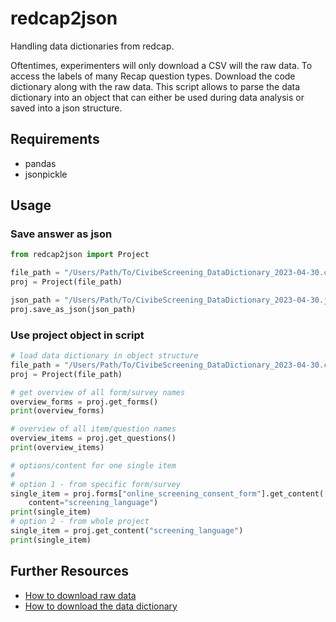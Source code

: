 # redcap2json

Handling data dictionaries from redcap.

Oftentimes, experimenters will only download a CSV will the raw data. To access 
the labels of many Recap question types. Download the code dictionary along 
with the raw data. This script allows to parse the data dictionary into an 
object that can either be used during data analysis or saved into a json 
structure.

## Requirements

* pandas
* jsonpickle

## Usage

### Save answer as json
```python
from redcap2json import Project

file_path = "/Users/Path/To/CivibeScreening_DataDictionary_2023-04-30.csv"
proj = Project(file_path)

json_path = "/Users/Path/To/CivibeScreening_DataDictionary_2023-04-30.json"
proj.save_as_json(json_path)
```

### Use project object in script

```python
# load data dictionary in object structure
file_path = "/Users/Path/To/CivibeScreening_DataDictionary_2023-04-30.csv"
proj = Project(file_path)

# get overview of all form/survey names
overview_forms = proj.get_forms()
print(overview_forms)

# overview of all item/question names
overview_items = proj.get_questions()
print(overview_items)

# options/content for one single item
# 
# option 1 - from specific form/survey
single_item = proj.forms["online_screening_consent_form"].get_content(
    content="screening_language")
print(single_item)
# option 2 - from whole project
single_item = proj.get_content("screening_language")
print(single_item)
```

## Further Resources

* [How to download raw data](https://www.ctsi.ufl.edu/files/2017/06/Exporting-Data-from-REDCap-%E2%80%93-How-1.pdf)
* [How to download the data dictionary](https://redcap.smhs.gwu.edu/sites/g/files/zaskib651/files/2021-07/Download%20the%20Data%20Dictionary.pdf)